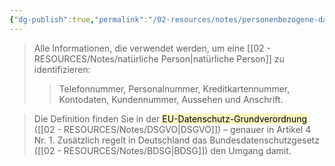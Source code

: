 ```yaml
---
{"dg-publish":true,"permalink":"/02-resources/notes/personenbezogene-daten/","tags":["ausbildung/gfn/ap1","sicherheit/it-sicherheit"],"noteIcon":"","updated":"2025-09-27T01:32:43.796+02:00"}
---
```


>Alle Informationen, die verwendet werden, um eine [[02 - RESOURCES/Notes/natürliche Person\|natürliche Person]] zu identifizieren:  
>>Telefonnummer, Personalnummer, Kreditkartennummer, Kontodaten, Kundennummer, Aussehen und Anschrift.

>Die Definition finden Sie in der <mark style="background: #FFF3A3A6;">EU-Datenschutz-Grundverordnung </mark>([[02 - RESOURCES/Notes/DSGVO\|DSGVO]]) – genauer in Artikel 4 Nr. 1. Zusätzlich regelt in Deutschland das Bundesdatenschutzgesetz ([[02 - RESOURCES/Notes/BDSG\|BDSG]]) den Umgang damit.